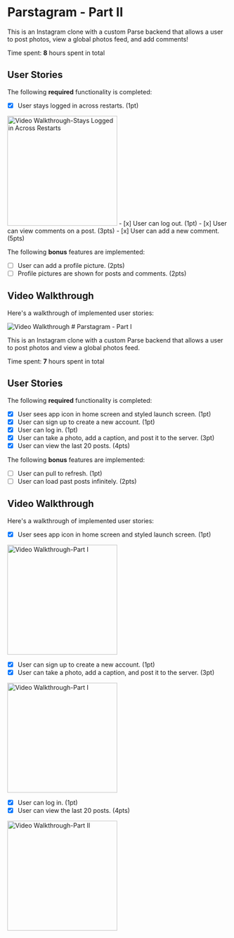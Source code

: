 # Parstagram - Part II

This is an Instagram clone with a custom Parse backend that allows a user to post photos, view a global photos feed, and add comments!

Time spent: **8** hours spent in total

## User Stories

The following **required** functionality is completed:

- [x] User stays logged in across restarts. (1pt)
<img src='http://g.recordit.co/HPjtPNHU5y.gif' title='Video Walkthrough-Stays Logged in Across Restarts' width='250pt' alt='Video Walkthrough-Stays Logged in Across Restarts' />
- [x] User can log out. (1pt)
- [x] User can view comments on a post. (3pts)
- [x] User can add a new comment. (5pts)

The following **bonus** features are implemented:

- [ ] User can add a profile picture. (2pts)
- [ ] Profile pictures are shown for posts and comments. (2pts)

## Video Walkthrough

Here's a walkthrough of implemented user stories:

<img src='http://i.imgur.com/link/to/your/gif/file.gif' title='Video Walkthrough' width='' alt='Video Walkthrough' />
# Parstagram - Part I

This is an Instagram clone with a custom Parse backend that allows a user to post photos and view a global photos feed.

Time spent: **7** hours spent in total

## User Stories

The following **required** functionality is completed:

- [x] User sees app icon in home screen and styled launch screen. (1pt)
- [x] User can sign up to create a new account. (1pt)
- [x] User can log in. (1pt)
- [x] User can take a photo, add a caption, and post it to the server. (3pt)
- [x] User can view the last 20 posts. (4pts)

The following **bonus** features are implemented:

- [ ] User can pull to refresh. (1pt)
- [ ] User can load past posts infinitely. (2pts)

## Video Walkthrough

Here's a walkthrough of implemented user stories:
- [x] User sees app icon in home screen and styled launch screen. (1pt)
<img src='http://g.recordit.co/OYT6HJZV7c.gif' title='Video Walkthrough-Part I' width='250pt' alt='Video Walkthrough-Part I' />

- [x] User can sign up to create a new account. (1pt)
- [x] User can take a photo, add a caption, and post it to the server. (3pt)
<img src='http://g.recordit.co/yRZ2b0eMjZ.gif' title='Video Walkthrough-Part II' width='250pt' alt='Video Walkthrough-Part I' />

- [x] User can log in. (1pt)
- [x] User can view the last 20 posts. (4pts)
<img src='http://g.recordit.co/WGf5H4NVWN.gif' title='Video Walkthrough-Part III' width='250pt' alt='Video Walkthrough-Part II' />


